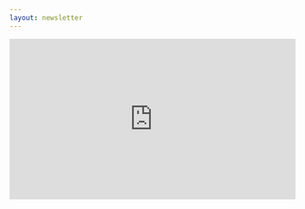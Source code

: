 ```yaml
---
layout: newsletter
---
```


<div style="position:relative;padding-top:56.25%;"><iframe src="https://iframe.mediadelivery.net/embed/384296/7ee34242-aa77-4c70-9a7c-2b21afd24919?autoplay=true&loop=false&muted=false&preload=true&responsive=true" loading="lazy" style="border:0;position:absolute;top:0;height:100%;width:100%;" allow="accelerometer;gyroscope;autoplay;encrypted-media;picture-in-picture;" allowfullscreen="true"></iframe></div>
